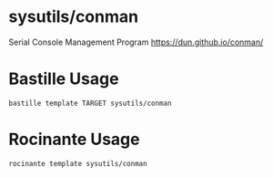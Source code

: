 # sysutils/conman
Serial Console Management Program
https://dun.github.io/conman/

# Bastille Usage
```shell
bastille template TARGET sysutils/conman
```

# Rocinante Usage
```shell
rocinante template sysutils/conman
```
